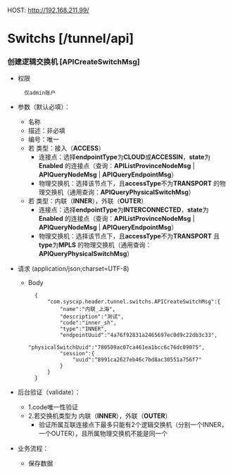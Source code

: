 HOST: http://192.168.211.99/

# Switchs [/tunnel/api]

### 创建逻辑交换机 [APICreateSwitchMsg]

+ 权限
        
        仅admin账户

+ 参数（默认必填）：
    + 名称
    + 描述：非必填
    + 编号：唯一
    + 若  类型：接入（**ACCESS**）
        + 连接点：选择**endpointType**为**CLOUD**或**ACCESSIN**，**state**为**Enabled** 的连接点（查询：**APIListProvinceNodeMsg** | **APIQueryNodeMsg** | **APIQueryEndpointMsg**）
        + 物理交换机：选择该节点下，且**accessType**不为**TRANSPORT** 的物理交换机（通用查询：**APIQueryPhysicalSwitchMsg**）
    + 若  类型：内联（**INNER**），外联（**OUTER**）
        + 连接点：选择**endpointType**为**INTERCONNECTED**，**state**为**Enabled** 的连接点（查询：**APIListProvinceNodeMsg** | **APIQueryNodeMsg** | **APIQueryEndpointMsg**）
        + 物理交换机：选择该节点下，且**accessType**不为**TRANSPORT** 且 **type**为**MPLS** 的物理交换机（通用查询：**APIQueryPhysicalSwitchMsg**）

+ 请求 (application/json;charset=UTF-8)

    + Body
    
            {
                "com.syscxp.header.tunnel.switchs.APICreateSwitchMsg":{
                    "name":"内联_上海",
                    "description":"测试",
                    "code":"inner_sh",
                    "type":"INNER",
                    "endpointUuid":"4a76f92831a2465697ec0d9c22db3c33",
                    "physicalSwitchUuid":"780509ac07ca461ea1bcc6c76dc09075",
                    "session":{
                        "uuid":"8991ca2627eb46c7bd8ac30551a756f7"
                    }
                }
            }

+ 后台验证（validate）：
    + 1.code唯一性验证
    + 2.若交换机类型为 内联（**INNER**），外联（**OUTER**）
        + 验证所属互联连接点下最多只能有2个逻辑交换机（分别一个INNER，一个OUTER），且所属物理交换机不能是同一个

+ 业务流程：
    + 保存数据




